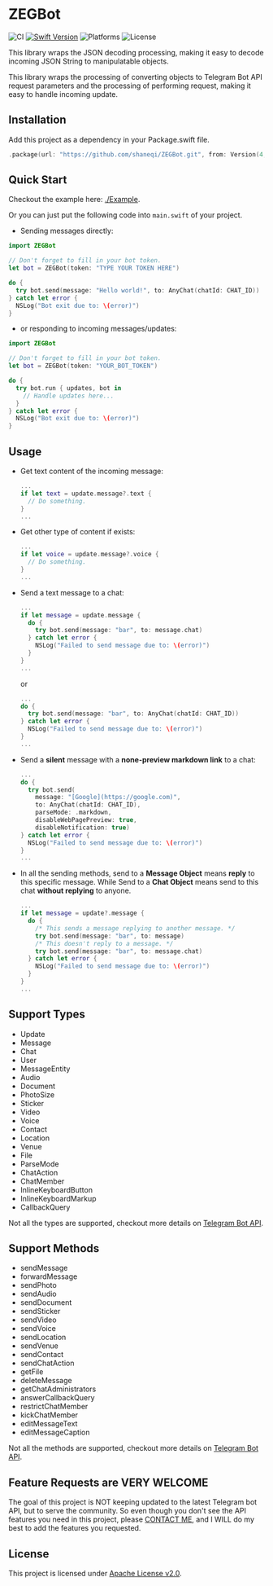 # ZEGBot

![CI](https://github.com/ShaneQi/ZEGBot/workflows/CI/badge.svg?branch=master)  [![Swift Version](https://img.shields.io/badge/Swift-5-orange.svg?style=flat)](https://swift.org)  ![Platforms](https://img.shields.io/badge/Platforms-OS%20X%20%7C%20Linux%20-blue.svg?style=flat)  ![License](https://img.shields.io/badge/License-Apache-red.svg?style=flat)

This library wraps the JSON decoding processing, making it easy to decode incoming JSON String to manipulatable objects.

This library wraps the processing of converting objects to Telegram Bot API request parameters and the processing of performing request, making it easy to handle incoming update.

## Installation

Add this project as a dependency in your Package.swift file.

```swift
.package(url: "https://github.com/shaneqi/ZEGBot.git", from: Version(4, 2, 7))
```
## Quick Start

Checkout the example here: [./Example](https://github.com/ShaneQi/ZEGBot/tree/master/Example).

Or you can just put the following code into `main.swift` of your project.

- Sending messages directly:

```swift
import ZEGBot

// Don't forget to fill in your bot token.
let bot = ZEGBot(token: "TYPE YOUR TOKEN HERE")

do {
  try bot.send(message: "Hello world!", to: AnyChat(chatId: CHAT_ID))
} catch let error {
  NSLog("Bot exit due to: \(error)")
}
```

- or responding to incoming messages/updates:

```swift
import ZEGBot

// Don't forget to fill in your bot token.
let bot = ZEGBot(token: "YOUR_BOT_TOKEN")

do {
  try bot.run { updates, bot in
    // Handle updates here...
  }
} catch let error {
  NSLog("Bot exit due to: \(error)")
}
```

## Usage

- Get text content of the incoming message:
  ```swift
  ...
  if let text = update.message?.text {
    // Do something.
  }
  ...
  ```

- Get other type of content if exists:
  ```swift
  ...
  if let voice = update.message?.voice {
    // Do something.
  }
  ...
  ```

- Send a text message to a chat:
  ```swift
  ...
  if let message = update.message {
    do {
      try bot.send(message: "bar", to: message.chat)
    } catch let error {
      NSLog("Failed to send message due to: \(error)")
    }
  }
  ...
  ```
  or
  ```swift
  ...
  do {
    try bot.send(message: "bar", to: AnyChat(chatId: CHAT_ID))
  } catch let error {
    NSLog("Failed to send message due to: \(error)")
  }
  ...
  ```

- Send a **silent** message with a **none-preview markdown link** to a chat:
  ```swift
  ...
  do {
    try bot.send(
      message: "[Google](https://google.com)",
      to: AnyChat(chatId: CHAT_ID),
      parseMode: .markdown,
      disableWebPagePreview: true,
      disableNotification: true)
  } catch let error {
    NSLog("Failed to send message due to: \(error)")
  }
  ...
  ```

- In all the sending methods, send to a **Message Object** means **reply** to this specific message. While Send to a **Chat Object** means send to this chat **without replying** to anyone.
  ```swift
  ...
  if let message = update?.message {
    do {
      /* This sends a message replying to another message. */
      try bot.send(message: "bar", to: message)
      /* This doesn't reply to a message. */
      try bot.send(message: "bar", to: message.chat)
    } catch let error {
      NSLog("Failed to send message due to: \(error)")
    }
  }
  ...
  ```
## Support Types

- Update
- Message
- Chat
- User
- MessageEntity
- Audio
- Document
- PhotoSize
- Sticker
- Video
- Voice
- Contact
- Location
- Venue
- File
- ParseMode
- ChatAction
- ChatMember
- InlineKeyboardButton
- InlineKeyboardMarkup
- CallbackQuery

Not all the types are supported, checkout more details on [Telegram Bot API](https://core.telegram.org/bots/api#available-types).

## Support Methods

- sendMessage
- forwardMessage
- sendPhoto
- sendAudio
- sendDocument
- sendSticker
- sendVideo
- sendVoice
- sendLocation
- sendVenue
- sendContact
- sendChatAction
- getFile
- deleteMessage
- getChatAdministrators
- answerCallbackQuery
- restrictChatMember
- kickChatMember
- editMessageText
- editMessageCaption

Not all the methods are supported, checkout more details on [Telegram Bot API](https://core.telegram.org/bots/api#available-methods).

## Feature Requests are VERY WELCOME

The goal of this project is NOT keeping updated to the latest Telegram bot API, but to serve the community.
So even though you don't see the API features you need in this project, please [CONTACT ME](https://t.me/shaneqi), and I WILL do my best to add the features you requested.

## License
This project is licensed under [Apache License v2.0](http://www.apache.org/licenses/LICENSE-2.0).
